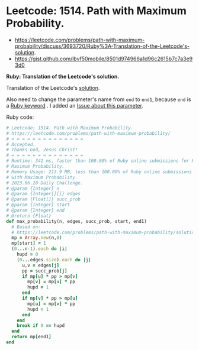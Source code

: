 # Leetcode: 1514. Path with Maximum Probability. 

- https://leetcode.com/problems/path-with-maximum-probability/discuss/3693720/Ruby%3A-Translation-of-the-Leetcode's-solution.
- https://gist.github.com/lbvf50mobile/8501d974966a1d96c2615b7c7a3e93d0

**Ruby: Translation of the Leetcode's solution.**


Translation of the Leetcode's [solution](https://leetcode.com/problems/path-with-maximum-probability/solution/). 

Also need to change the parameter's name from `end` to `end1`, because `end` is a
[Ruby keyword](https://docs.ruby-lang.org/en/2.2.0/keywords_rdoc.html) . I added an [Issue about this parameter](https://github.com/LeetCode-Feedback/LeetCode-Feedback/issues/14418).


Ruby code:
```Ruby
# Leetcode: 1514. Path with Maximum Probability. 
# https://leetcode.com/problems/path-with-maximum-probability/
# = = = = = = = = = = = = = =
# Accepted.
# Thanks God, Jesus Christ!
# = = = = = = = = = = = = = =
# Runtime: 341 ms, faster than 100.00% of Ruby online submissions for Path with
# Maximum Probability.
# Memory Usage: 213.9 MB, less than 100.00% of Ruby online submissions for Path
# with Maximum Probability.
# 2023.06.28 Daily Challenge.
# @param {Integer} n
# @param {Integer[][]} edges
# @param {Float[]} succ_prob
# @param {Integer} start
# @param {Integer} end
# @return {Float}
def max_probability(n, edges, succ_prob, start, end1)
  # Based on:
  # https://leetcode.com/problems/path-with-maximum-probability/solution/
  mp = Array.new(n,0)
  mp[start] = 1
  (0...n-1).each do |i|
    hupd = 0
    (0...edges.size).each do |j|
      u,v = edges[j]
      pp = succ_prob[j]
      if mp[u] * pp > mp[v]
        mp[v] = mp[u] * pp
        hupd = 1
      end
      if mp[v] * pp > mp[u]
        mp[u] = mp[v] * pp
        hupd = 1
      end
    end
    break if 0 == hupd
  end
  return mp[end1]
end
```
